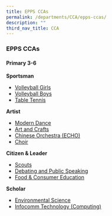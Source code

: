 ```yaml
---
title: EPPS CCAs
permalink: /departments/CCA/epps-ccas/
description: ""
third_nav_title: CCA
---
```

### EPPS CCAs

#### Primary 3-6

**Sportsman**

* [Volleyball Girls](https://staging.d3975mj8dcgb9n.amplifyapp.com/cca/volleyball-girls/)
* [Volleyball Boys](https://staging.d3975mj8dcgb9n.amplifyapp.com/cca/voleyball-boys/)
* [Table Tennis](https://staging.d3975mj8dcgb9n.amplifyapp.com/cca/table-tennis/)

**Artist**

* [Modern Dance](https://staging.d3975mj8dcgb9n.amplifyapp.com/cca/modern-dance/)
* [Art and Crafts](https://staging.d3975mj8dcgb9n.amplifyapp.com/cca/art-and-crafts/)
* [Chinese Orchestra (ECHO)](https://staging.d3975mj8dcgb9n.amplifyapp.com/cca/chinese-orchestra-echo/)
* [Choir](https://staging.d3975mj8dcgb9n.amplifyapp.com/cca/choir/)

**Citizen & Leader**

* [Scouts](https://staging.d3975mj8dcgb9n.amplifyapp.com/cca/scouts/)
* [Debating and Public Speaking](https://staging.d3975mj8dcgb9n.amplifyapp.com/cca/debating-and-public-speaking/)
* [Food & Consumer Education](https://staging.d3975mj8dcgb9n.amplifyapp.com/cca/food-and-consumer-education/)

**Scholar**

* [Environmental Science](https://staging.d3975mj8dcgb9n.amplifyapp.com/cca/environmental-science/)
* [Infocomm Technology (Computing)](https://staging.d3975mj8dcgb9n.amplifyapp.com/cca/infocomm-technology-computing/)